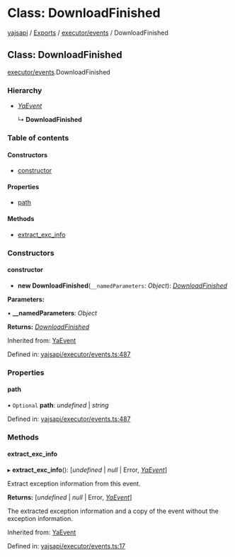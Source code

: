 # Class: DownloadFinished

[yajsapi](../yajsapi.md) / [Exports](../modules/) / [executor/events](../modules/executor_events.md) / DownloadFinished

## Class: DownloadFinished

[executor/events](../modules/executor_events.md).DownloadFinished

### Hierarchy

* [_YaEvent_](executor_events.yaevent.md)

  ↳ **DownloadFinished**

### Table of contents

#### Constructors

* [constructor](executor_events.downloadfinished.md#constructor)

#### Properties

* [path](executor_events.downloadfinished.md#path)

#### Methods

* [extract\_exc\_info](executor_events.downloadfinished.md#extract_exc_info)

### Constructors

#### constructor

+ **new DownloadFinished**\(`__namedParameters`: _Object_\): [_DownloadFinished_](executor_events.downloadfinished.md)

**Parameters:**

• **\_\_namedParameters**: _Object_

**Returns:** [_DownloadFinished_](executor_events.downloadfinished.md)

Inherited from: [YaEvent](executor_events.yaevent.md)

Defined in: [yajsapi/executor/events.ts:487](https://github.com/golemfactory/yajsapi/blob/289a25a/yajsapi/executor/events.ts#L487)

### Properties

#### path

• `Optional` **path**: _undefined_ \| _string_

Defined in: [yajsapi/executor/events.ts:487](https://github.com/golemfactory/yajsapi/blob/289a25a/yajsapi/executor/events.ts#L487)

### Methods

#### extract\_exc\_info

▸ **extract\_exc\_info**\(\): \[_undefined_ \| _null_ \| Error, [_YaEvent_](executor_events.yaevent.md)\]

Extract exception information from this event.

**Returns:** \[_undefined_ \| _null_ \| Error, [_YaEvent_](executor_events.yaevent.md)\]

The extracted exception information and a copy of the event without the exception information.

Inherited from: [YaEvent](executor_events.yaevent.md)

Defined in: [yajsapi/executor/events.ts:17](https://github.com/golemfactory/yajsapi/blob/289a25a/yajsapi/executor/events.ts#L17)

